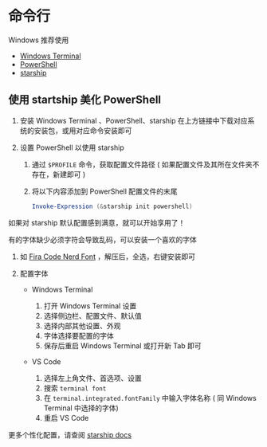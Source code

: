 # 命令行

Windows 推荐使用

- [Windows Terminal](https://github.com/microsoft/terminal)
- [PowerShell](https://github.com/powershell/powershell)
- [starship](https://github.com/starship/starship)

## 使用 startship 美化 PowerShell

1. 安装 Windows Terminal 、PowerShell、starship 在上方链接中下载对应系统的安装包，或用对应命令安装即可
1. 设置 PowerShell 以使用 starship

   1. 通过 `$PROFILE` 命令，获取配置文件路径 ( 如果配置文件及其所在文件夹不存在，新建即可 )
   1. 将以下内容添加到 PowerShell 配置文件的末尾

      ```ps1
      Invoke-Expression (&starship init powershell)
      ```

如果对 starship 默认配置感到满意，就可以开始享用了！

有的字体缺少必须字符会导致乱码，可以安装一个喜欢的字体

1. 如 [Fira Code Nerd Font](https://www.nerdfonts.com/font-downloads) ，解压后，全选，右键安装即可
1. 配置字体

   - Windows Terminal

     1. 打开 Windows Terminal 设置
     1. 选择侧边栏、配置文件、默认值
     1. 选择内部其他设置、外观
     1. 字体选择要配置的字体
     1. 保存后重启 Windows Terminal 或打开新 Tab 即可

   - VS Code

     1. 选择左上角文件、首选项、设置
     1. 搜索 `terminal font`
     1. 在 `terminal.integrated.fontFamily` 中输入字体名称 ( 同 Windows Terminal 中选择的字体)
     1. 重启 VS Code

更多个性化配置，请查阅 [starship docs](https://starship.rs/)
